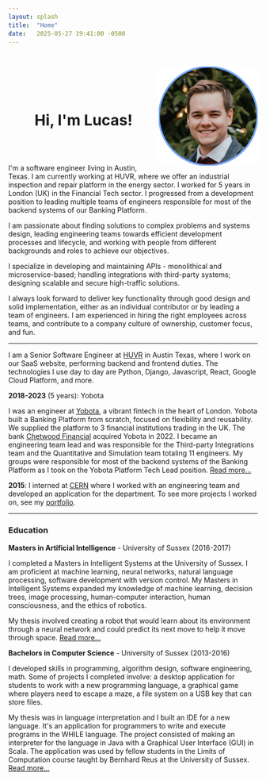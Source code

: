 ```yaml
---
layout: splash
title:  "Home"
date:   2025-05-27 19:41:00 -0500
---
```


<div style="margin-bottom:5em">

  <img src="/assets/img/headshot-blue-outline.png" id="headshot" heigh="200" width="200" style="float:right">

  <h3 style="text-align:center;padding-top:3em;font-size:30px">Hi, I'm Lucas!</h3>

</div>

I'm a software engineer living in Austin, Texas. I am currently working at HUVR, where we offer an industrial  inspection and repair platform in the energy sector. I worked for 5 years in London (UK) in the Financial Tech sector. I progressed from a development position to leading multiple teams of engineers responsible for most of the backend systems of our Banking Platform.

I am passionate about finding solutions to complex problems and systems design, leading engineering teams towards efficient development processes and lifecycle, and working with people from different backgrounds and roles to achieve our objectives.

I specialize in developing and maintaining APIs - monolithical and microservice-based; handling integrations with third-party systems; designing scalable and secure high-traffic solutions.

I always look forward to deliver key functionality through good design and solid implementation, either as an individual contributor or by leading a team of engineers. I am experienced in hiring the right employees across teams, and contribute to a company culture of ownership, customer focus, and fun.

---

<script>
  document.write(`<h3>Work experience: ${new Date().getFullYear() - 2018} years</h3>`);
</script>

<script>
  document.write(`<p><strong>2023-Present</strong> (${new Date().getFullYear() - 2023} years): HUVR</p>`);
</script>

I am a Senior Software Engineer at [HUVR](https://www.huvrdata.com) in Austin Texas, where I work on our SaaS website, performing backend and frontend duties. The technologies I use day to day are Python, Django, Javascript, React, Google Cloud Platform, and more.

**2018-2023** (5 years): Yobota

I was an engineer at [Yobota](https://www.yobota.com/), a vibrant fintech in the heart of London. Yobota built a Banking Platform from scratch, focused on flexibility and reusability. We supplied the platform to 3 financial institutions trading in the UK. The bank [Chetwood Financial](https://www.chetwood.co) acquired Yobota in 2022. I became an engineering team lead and was responsible for the Third-party Integrations team and the Quantitative and Simulation team totaling 11 engineers. My groups were responsible for most of the backend systems of the Banking Platform as I took on the Yobota Platform Tech Lead position. [Read more...](/career/)

**2015**: I interned at [CERN](https://home.cern) where I worked with an engineering team and developed an application for the department. To see more projects I worked on, see my [portfolio](/projects/).



---

### Education

**Masters in Artificial Intelligence** - University of Sussex (2016-2017)

I completed a Masters in Intelligent Systems at the University of Sussex. I am proficient at machine learning, neural networks, natural language processing, software development with version control. My Masters in Intelligent Systems expanded my knowledge of machine learning, decision trees, image processing, human-computer interaction, human consciousness, and the ethics of robotics.

My thesis involved creating a robot that would learn about its environment through a neural network and could predict its next move to help it move through space. [Read more...](/sleep-wake)
<!-- TODO: fix link -->

**Bachelors in Computer Science** - University of Sussex (2013-2016)

I developed skills in programming, algorithm design, software engineering, math. Some of projects I completed involve: a desktop application for students to work with a new programming language, a graphical game where players need to escape a maze, a file system on a USB key that can store files.

My thesis was in language interpretation and I built an IDE for a new language. It's an application for programmers to write and execute programs in the WHILE language. The project consisted of making an interpreter for the language in Java with a Graphical User Interface (GUI) in Scala. The application was used by fellow students in the Limits of Computation course taught by Bernhard Reus at the University of Sussex. [Read more...](/SWhile)
<!-- TODO: fix link -->
